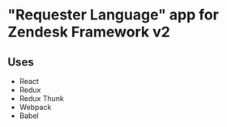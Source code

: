 # "Requester Language" app for Zendesk Framework v2

## Uses
* React
* Redux
* Redux Thunk
* Webpack
* Babel